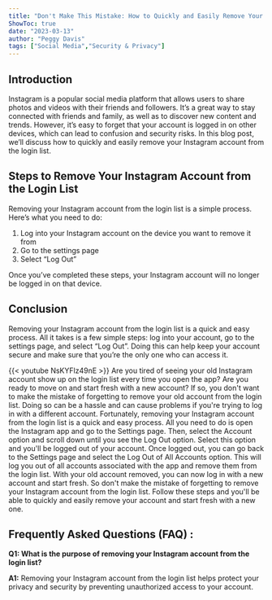 ```yaml
---
title: "Don't Make This Mistake: How to Quickly and Easily Remove Your Instagram Account From the Login List!"
ShowToc: true 
date: "2023-03-13"
author: "Peggy Davis" 
tags: ["Social Media","Security & Privacy"]
---
```

## Introduction

Instagram is a popular social media platform that allows users to share photos and videos with their friends and followers. It’s a great way to stay connected with friends and family, as well as to discover new content and trends. However, it’s easy to forget that your account is logged in on other devices, which can lead to confusion and security risks. In this blog post, we’ll discuss how to quickly and easily remove your Instagram account from the login list. 

## Steps to Remove Your Instagram Account from the Login List

Removing your Instagram account from the login list is a simple process. Here’s what you need to do: 

1. Log into your Instagram account on the device you want to remove it from
2. Go to the settings page
3. Select “Log Out”

Once you’ve completed these steps, your Instagram account will no longer be logged in on that device.

## Conclusion

Removing your Instagram account from the login list is a quick and easy process. All it takes is a few simple steps: log into your account, go to the settings page, and select “Log Out”. Doing this can help keep your account secure and make sure that you’re the only one who can access it.

{{< youtube NsKYFlz49nE >}} 
Are you tired of seeing your old Instagram account show up on the login list every time you open the app? Are you ready to move on and start fresh with a new account? If so, you don't want to make the mistake of forgetting to remove your old account from the login list. Doing so can be a hassle and can cause problems if you're trying to log in with a different account. Fortunately, removing your Instagram account from the login list is a quick and easy process. All you need to do is open the Instagram app and go to the Settings page. Then, select the Account option and scroll down until you see the Log Out option. Select this option and you'll be logged out of your account. Once logged out, you can go back to the Settings page and select the Log Out of All Accounts option. This will log you out of all accounts associated with the app and remove them from the login list. With your old account removed, you can now log in with a new account and start fresh. So don't make the mistake of forgetting to remove your Instagram account from the login list. Follow these steps and you'll be able to quickly and easily remove your account and start fresh with a new one.

## Frequently Asked Questions (FAQ) :
**Q1: What is the purpose of removing your Instagram account from the login list?**

**A1:** Removing your Instagram account from the login list helps protect your privacy and security by preventing unauthorized access to your account.



